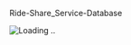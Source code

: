 Ride-Share_Service-Database


![Loading ..](https://res.cloudinary.com/dhdzwkwqg/image/upload/v1694580911/ER_diagram_yxd0sk.png)